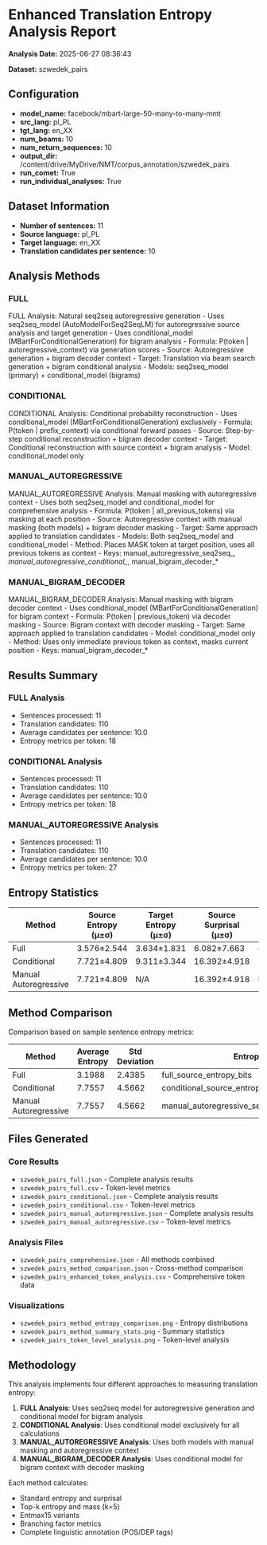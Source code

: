 # Enhanced Translation Entropy Analysis Report

**Analysis Date:** 2025-06-27 08:36:43

**Dataset:** szwedek_pairs

## Configuration

- **model_name:** facebook/mbart-large-50-many-to-many-mmt
- **src_lang:** pl_PL
- **tgt_lang:** en_XX
- **num_beams:** 10
- **num_return_sequences:** 10
- **output_dir:** /content/drive/MyDrive/NMT/corpus_annotation/szwedek_pairs
- **run_comet:** True
- **run_individual_analyses:** True

## Dataset Information

- **Number of sentences:** 11
- **Source language:** pl_PL
- **Target language:** en_XX
- **Translation candidates per sentence:** 10

## Analysis Methods

### FULL
FULL Analysis: Natural seq2seq autoregressive generation
            - Uses seq2seq_model (AutoModelForSeq2SeqLM) for autoregressive source analysis and target generation
            - Uses conditional_model (MBartForConditionalGeneration) for bigram analysis
            - Formula: P(token | autoregressive_context) via generation scores
            - Source: Autoregressive generation + bigram decoder context
            - Target: Translation via beam search generation + bigram conditional analysis
            - Models: seq2seq_model (primary) + conditional_model (bigrams)

### CONDITIONAL
CONDITIONAL Analysis: Conditional probability reconstruction
            - Uses conditional_model (MBartForConditionalGeneration) exclusively
            - Formula: P(token | prefix_context) via conditional forward passes
            - Source: Step-by-step conditional reconstruction + bigram decoder context
            - Target: Conditional reconstruction with source context + bigram analysis
            - Model: conditional_model only

### MANUAL_AUTOREGRESSIVE
MANUAL_AUTOREGRESSIVE Analysis: Manual masking with autoregressive context
            - Uses both seq2seq_model and conditional_model for comprehensive analysis
            - Formula: P(token | all_previous_tokens) via masking at each position
            - Source: Autoregressive context with manual masking (both models) + bigram decoder masking
            - Target: Same approach applied to translation candidates
            - Models: Both seq2seq_model and conditional_model
            - Method: Places MASK token at target position, uses all previous tokens as context
            - Keys: manual_autoregressive_seq2seq_*, manual_autoregressive_conditional_*, manual_bigram_decoder_*

### MANUAL_BIGRAM_DECODER
MANUAL_BIGRAM_DECODER Analysis: Manual masking with bigram decoder context
            - Uses conditional_model (MBartForConditionalGeneration) for bigram context
            - Formula: P(token | previous_token) via decoder masking
            - Source: Bigram context with decoder masking
            - Target: Same approach applied to translation candidates
            - Model: conditional_model only
            - Method: Uses only immediate previous token as context, masks current position
            - Keys: manual_bigram_decoder_*

## Results Summary

### FULL Analysis
- Sentences processed: 11
- Translation candidates: 110
- Average candidates per sentence: 10.0
- Entropy metrics per token: 18

### CONDITIONAL Analysis
- Sentences processed: 11
- Translation candidates: 110
- Average candidates per sentence: 10.0
- Entropy metrics per token: 18

### MANUAL_AUTOREGRESSIVE Analysis
- Sentences processed: 11
- Translation candidates: 110
- Average candidates per sentence: 10.0
- Entropy metrics per token: 27

## Entropy Statistics

| Method | Source Entropy (μ±σ) | Target Entropy (μ±σ) | Source Surprisal (μ±σ) | Target Surprisal (μ±σ) |
|--------|---------------------|---------------------|----------------------|----------------------|
| Full | 3.576±2.544 | 3.634±1.831 | 6.082±7.663 | 4.377±6.592 |
| Conditional | 7.721±4.809 | 9.311±3.344 | 16.392±4.918 | 13.518±5.009 |
| Manual Autoregressive | 7.721±4.809 | N/A | 16.392±4.918 | N/A |

## Method Comparison

Comparison based on sample sentence entropy metrics:

| Method | Average Entropy | Std Deviation | Entropy Metric |
|--------|----------------|---------------|----------------|
| Full | 3.1988 | 2.4385 | full_source_entropy_bits |
| Conditional | 7.7557 | 4.5662 | conditional_source_entropy_bits |
| Manual Autoregressive | 7.7557 | 4.5662 | manual_autoregressive_seq2seq_source_entropy_bits |

## Files Generated

### Core Results
- `szwedek_pairs_full.json` - Complete analysis results
- `szwedek_pairs_full.csv` - Token-level metrics
- `szwedek_pairs_conditional.json` - Complete analysis results
- `szwedek_pairs_conditional.csv` - Token-level metrics
- `szwedek_pairs_manual_autoregressive.json` - Complete analysis results
- `szwedek_pairs_manual_autoregressive.csv` - Token-level metrics

### Analysis Files
- `szwedek_pairs_comprehensive.json` - All methods combined
- `szwedek_pairs_method_comparison.json` - Cross-method comparison
- `szwedek_pairs_enhanced_token_analysis.csv` - Comprehensive token data

### Visualizations
- `szwedek_pairs_method_entropy_comparison.png` - Entropy distributions
- `szwedek_pairs_method_summary_stats.png` - Summary statistics
- `szwedek_pairs_token_level_analysis.png` - Token-level analysis

## Methodology

This analysis implements four different approaches to measuring translation entropy:

1. **FULL Analysis**: Uses seq2seq model for autoregressive generation and conditional model for bigram analysis
2. **CONDITIONAL Analysis**: Uses conditional model exclusively for all calculations
3. **MANUAL_AUTOREGRESSIVE Analysis**: Uses both models with manual masking and autoregressive context
4. **MANUAL_BIGRAM_DECODER Analysis**: Uses conditional model for bigram context with decoder masking

Each method calculates:
- Standard entropy and surprisal
- Top-k entropy and mass (k=5)
- Entmax15 variants
- Branching factor metrics
- Complete linguistic annotation (POS/DEP tags)
